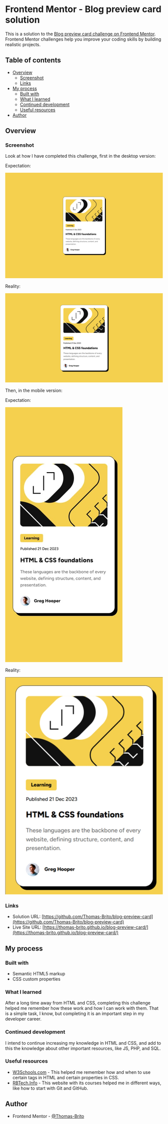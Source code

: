 # Frontend Mentor - Blog preview card solution

This is a solution to the [Blog preview card challenge on Frontend Mentor](https://www.frontendmentor.io/challenges/blog-preview-card-ckPaj01IcS). Frontend Mentor challenges help you improve your coding skills by building realistic projects. 

## Table of contents

- [Overview](#overview)
  - [Screenshot](#screenshot)
  - [Links](#links)
- [My process](#my-process)
  - [Built with](#built-with)
  - [What I learned](#what-i-learned)
  - [Continued development](#continued-development)
  - [Useful resources](#useful-resources)
- [Author](#author)

## Overview

### Screenshot

Look at how I have completed this challenge, first in the desktop version:

Expectation:

![Desktop design goal](design/desktop-design.jpg)

Reality:

![My desktop design](design/desktop-screenshot.png)

Then, in the mobile version:

Expectation:

![Mobile design goal](design/mobile-design.jpg)

Reality:

![My mobile design](design/mobile-screenshot.png)

### Links

- Solution URL: [https://github.com/Thomas-Brito/blog-preview-card](https://github.com/Thomas-Brito/blog-preview-card)
- Live Site URL: [https://thomas-brito.github.io/blog-preview-card/](https://thomas-brito.github.io/blog-preview-card/)

## My process

### Built with

- Semantic HTML5 markup
- CSS custom properties

### What I learned

After a long time away from HTML and CSS, completing this challenge helped me remember how these work and how I can work with them. That is a simple task, I know, but completing it is an important step in my developer career.

### Continued development

I intend to continue increasing my knowledge in HTML and CSS, and add to this the knowledge about other important resources, like JS, PHP, and SQL.

### Useful resources

- [W3Schools.com](https://www.w3schools.com/) - This helped me remember how and when to use certain tags in HTML and certain properties in CSS.
- [RBTech.Info](https://rbtech.info/cursos/) - This website with its courses helped me in different ways, like how to start with Git and GitHub.

## Author

- Frontend Mentor - [@Thomas-Brito](https://www.frontendmentor.io/profile/Thomas-Brito)